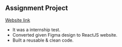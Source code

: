 ## Assignment Project

[Website link](https://ak-assignment-by-tutedude.netlify.app/)

+ It was a internship test.
+ Converted given Figma design to ReactJS website.
+ Built a reusable & clean code.
